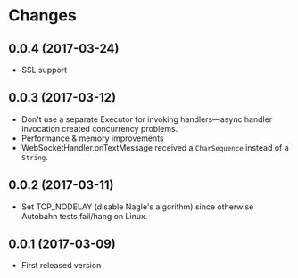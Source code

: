 # Changes

## 0.0.4 (2017-03-24)

* SSL support

## 0.0.3 (2017-03-12)

* Don't use a separate Executor for invoking handlers&mdash;async handler invocation created concurrency problems.
* Performance & memory improvements
* WebSocketHandler.onTextMessage received a `CharSequence` instead of a `String`.

## 0.0.2 (2017-03-11)

* Set TCP_NODELAY (disable Nagle's algorithm) since otherwise Autobahn tests fail/hang on Linux.

## 0.0.1 (2017-03-09)

* First released version
